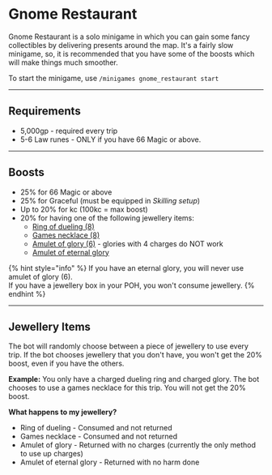# Gnome Restaurant

Gnome Restaurant is a solo minigame in which you can gain some fancy collectibles by delivering presents around the map. It's a fairly slow minigame, so, it is recommended that you have some of the boosts which will make things much smoother.

To start the minigame, use `/minigames gnome_restaurant start`

***

## Requirements

* 5,000gp - required every trip
* 5-6 Law runes - ONLY if you have 66 Magic or above.

***

## Boosts

* 25% for 66 Magic or above
* 25% for Graceful (must be equipped in _Skilling setup_)
* Up to 20% for kc (100kc = max boost)
* 20% for having one of the following jewellery items:
  * [Ring of dueling (8)](https://wiki.oldschool.gg/skills/magic#enchanting)
  * [Games necklace (8)](https://wiki.oldschool.gg/skills/magic#enchanting)
  * [Amulet of glory (6)](https://wiki.oldschool.gg/skills/magic/fountain-of-rune) - glories with 4 charges do NOT work
  * [Amulet of eternal glory](https://wiki.oldschool.gg/skills/magic/fountain-of-rune)

{% hint style="info" %}
If you have an eternal glory, you will never use amulet of glory (6).\
If you have a jewellery box in your POH, you won't consume jewellery.
{% endhint %}

***

## **Jewellery Items**

The bot will randomly choose between a piece of jewellery to use every trip. If the bot chooses jewellery that you don't have, you won't get the 20% boost, even if you have the others.

**Example:** You only have a charged dueling ring and charged glory. The bot chooses to use a games necklace for this trip. You will not get the 20% boost.

**What happens to my jewellery?**

* Ring of dueling - Consumed and not returned
* Games necklace - Consumed and not returned
* Amulet of glory - Returned with no charges (currently the only method to use up charges)
* Amulet of eternal glory - Returned with no harm done
